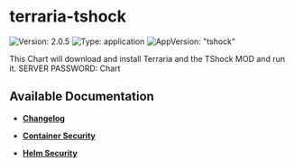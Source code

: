# terraria-tshock

![Version: 2.0.5](https://img.shields.io/badge/Version-2.0.5-informational?style=flat-square) ![Type: application](https://img.shields.io/badge/Type-application-informational?style=flat-square) ![AppVersion: "tshock"](https://img.shields.io/badge/AppVersion-"tshock"-informational?style=flat-square)

This Chart will download and install Terraria and the TShock MOD and run it. SERVER PASSWORD: Chart

## Available Documentation

- [**Changelog**](CHANGELOG)

- [**Container Security**](container-security)

- [**Helm Security**](helm-security)

